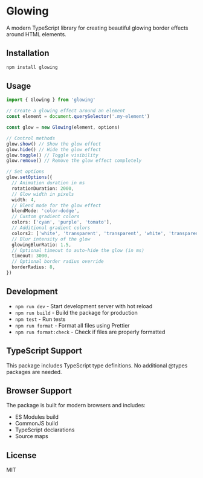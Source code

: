 # Glowing

A modern TypeScript library for creating beautiful glowing border effects around HTML elements.

## Installation

```bash
npm install glowing
```

## Usage

```ts
import { Glowing } from 'glowing'

// Create a glowing effect around an element
const element = document.querySelector('.my-element')

const glow = new Glowing(element, options)

// Control methods
glow.show() // Show the glow effect
glow.hide() // Hide the glow effect
glow.toggle() // Toggle visibility
glow.remove() // Remove the glow effect completely
```

```ts
// Set options
glow.setOptions({
  // Animation duration in ms
  rotationDuration: 2000,
  // Glow width in pixels
  width: 4,
  // Blend mode for the glow effect
  blendMode: 'color-dodge',
  // Custom gradient colors
  colors: ['cyan', 'purple', 'tomato'],
  // Additional gradient colors
  colors2: ['white', 'transparent', 'transparent', 'white', 'transparent', 'transparent', 'white'],
  // Blur intensity of the glow
  glowingBlurRatio: 1.5,
  // Optional timeout to auto-hide the glow (in ms)
  timeout: 3000,
  // Optional border radius override
  borderRadius: 8,
})
```

## Development

- `npm run dev` - Start development server with hot reload
- `npm run build` - Build the package for production
- `npm test` - Run tests
- `npm run format` - Format all files using Prettier
- `npm run format:check` - Check if files are properly formatted

## TypeScript Support

This package includes TypeScript type definitions. No additional @types packages are needed.

## Browser Support

The package is built for modern browsers and includes:

- ES Modules build
- CommonJS build
- TypeScript declarations
- Source maps

## License

MIT
